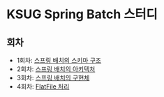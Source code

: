 # KSUG Spring Batch 스터디

## 회차
- 1회차: [스프링 배치의 스키마 구조](https://github.com/chanwoo040531/batch-study/blob/master/assignment01/README.md)
- 2회차: [스프링 배치의 아키텍처](https://github.com/chanwoo040531/batch-study/blob/master/assignment02/README.md)
- 3회차: [스프링 배치의 구현체](https://github.com/chanwoo040531/batch-study/blob/master/assignment03/README.md)
- 4회차: [FlatFile 처리](https://github.com/chanwoo040531/batch-study/blob/master/assignment04/README.md)
